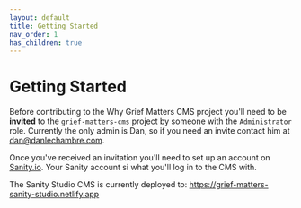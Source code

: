 ```yaml
---
layout: default
title: Getting Started
nav_order: 1
has_children: true
---
```


# Getting Started

Before contributing to the Why Grief Matters CMS project you'll need to be **invited** to the `grief-matters-cms` project by someone with the `Administrator` role. Currently the only admin is Dan, so if you need an invite contact him at [dan@danlechambre.com](mailto:dan@danlechambre.com?subject=Request%20invite%20to%20WGM%20CMS).

Once you've received an invitation you'll need to set up an account on [Sanity.io](https://www.sanity.io/login/sign-up). Your Sanity account si what you'll log in to the CMS with.

The Sanity Studio CMS is currently deployed to: <https://grief-matters-sanity-studio.netlify.app>
